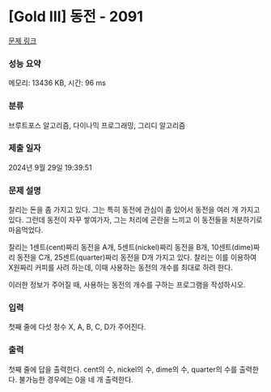 # [Gold III] 동전 - 2091 

[문제 링크](https://www.acmicpc.net/problem/2091) 

### 성능 요약

메모리: 13436 KB, 시간: 96 ms

### 분류

브루트포스 알고리즘, 다이나믹 프로그래밍, 그리디 알고리즘

### 제출 일자

2024년 9월 29일 19:39:51

### 문제 설명

<p>찰리는 돈을 좀 가지고 있다. 그는 특히 동전에 관심이 좀 있어서 동전을 여러 개 가지고 있다. 그런데 동전이 자꾸 쌓여가자, 그는 처리에 곤란을 느끼고 이 동전들을 처분하기로 마음먹었다.</p>

<p>찰리는 1센트(cent)짜리 동전을 A개, 5센트(nickel)짜리 동전을 B개, 10센트(dime)짜리 동전을 C개, 25센트(quarter)짜리 동전을 D개 가지고 있다. 찰리는 이를 이용하여 X원짜리 커피를 사려 하는데, 이때 사용하는 동전의 개수를 최대로 하려 한다.</p>

<p>이러한 정보가 주어질 때, 사용하는 동전의 개수를 구하는 프로그램을 작성하시오.</p>

### 입력 

 <p>첫째 줄에 다섯 정수 X, A, B, C, D가 주어진다.</p>

### 출력 

 <p>첫째 줄에 답을 출력한다. cent의 수, nickel의 수, dime의 수, quarter의 수를 출력한다. 불가능한 경우에는 0을 네 개 출력한다.</p>

